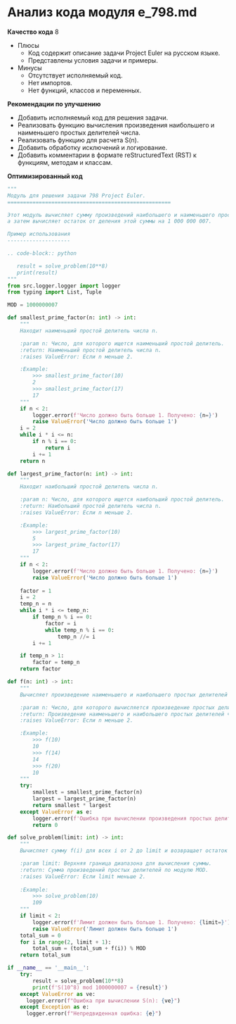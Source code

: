 # Анализ кода модуля e_798.md

**Качество кода**
8
- Плюсы
    -  Код содержит описание задачи Project Euler на русском языке.
    -  Представлены условия задачи и примеры.
- Минусы
    - Отсутствует исполняемый код.
    - Нет импортов.
    - Нет функций, классов и переменных.

**Рекомендации по улучшению**
- Добавить исполняемый код для решения задачи.
- Реализовать функцию вычисления произведения наибольшего и наименьшего простых делителей числа.
- Реализовать функцию для расчета S(n).
- Добавить обработку исключений и логирование.
- Добавить комментарии в формате reStructuredText (RST) к функциям, методам и классам.

**Оптимизированный код**
```python
"""
Модуль для решения задачи 798 Project Euler.
====================================================

Этот модуль вычисляет сумму произведений наибольшего и наименьшего простых делителей для всех чисел от 2 до n,
а затем вычисляет остаток от деления этой суммы на 1 000 000 007.

Пример использования
--------------------

.. code-block:: python

   result = solve_problem(10**8)
   print(result)
"""
from src.logger.logger import logger
from typing import List, Tuple

MOD = 1000000007

def smallest_prime_factor(n: int) -> int:
    """
    Находит наименьший простой делитель числа n.

    :param n: Число, для которого ищется наименьший простой делитель.
    :return: Наименьший простой делитель числа n.
    :raises ValueError: Если n меньше 2.

    :Example:
        >>> smallest_prime_factor(10)
        2
        >>> smallest_prime_factor(17)
        17
    """
    if n < 2:
        logger.error(f'Число должно быть больше 1. Получено: {n=}')
        raise ValueError('Число должно быть больше 1')
    i = 2
    while i * i <= n:
        if n % i == 0:
            return i
        i += 1
    return n

def largest_prime_factor(n: int) -> int:
    """
    Находит наибольший простой делитель числа n.

    :param n: Число, для которого ищется наибольший простой делитель.
    :return: Наибольший простой делитель числа n.
    :raises ValueError: Если n меньше 2.

    :Example:
        >>> largest_prime_factor(10)
        5
        >>> largest_prime_factor(17)
        17
    """
    if n < 2:
        logger.error(f'Число должно быть больше 1. Получено: {n=}')
        raise ValueError('Число должно быть больше 1')
    
    factor = 1
    i = 2
    temp_n = n
    while i * i <= temp_n:
        if temp_n % i == 0:
            factor = i
            while temp_n % i == 0:
                temp_n //= i
        i += 1

    if temp_n > 1:
        factor = temp_n
    return factor

def f(n: int) -> int:
    """
    Вычисляет произведение наименьшего и наибольшего простых делителей числа n.

    :param n: Число, для которого вычисляется произведение простых делителей.
    :return: Произведение наименьшего и наибольшего простых делителей числа n.
    :raises ValueError: Если n меньше 2.

    :Example:
        >>> f(10)
        10
        >>> f(14)
        14
        >>> f(20)
        10
    """
    try:
        smallest = smallest_prime_factor(n)
        largest = largest_prime_factor(n)
        return smallest * largest
    except ValueError as e:
        logger.error(f'Ошибка при вычислении произведения простых делителей числа {n}: {e}')
        return 0

def solve_problem(limit: int) -> int:
    """
    Вычисляет сумму f(i) для всех i от 2 до limit и возвращает остаток от деления на MOD.

    :param limit: Верхняя граница диапазона для вычисления суммы.
    :return: Сумма произведений простых делителей по модулю MOD.
    :raises ValueError: Если limit меньше 2.
    
    :Example:
        >>> solve_problem(10)
        109
    """
    if limit < 2:
        logger.error(f'Лимит должен быть больше 1. Получено: {limit=}')
        raise ValueError('Лимит должен быть больше 1')
    total_sum = 0
    for i in range(2, limit + 1):
        total_sum = (total_sum + f(i)) % MOD
    return total_sum

if __name__ == '__main__':
    try:
        result = solve_problem(10**8)
        print(f'S(10^8) mod 1000000007 = {result}')
    except ValueError as ve:
      logger.error(f"Ошибка при вычислении S(n): {ve}")
    except Exception as e:
      logger.error(f"Непредвиденная ошибка: {e}")
```